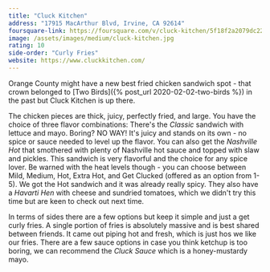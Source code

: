 ```yaml
---
title: "Cluck Kitchen"
address: "17915 MacArthur Blvd, Irvine, CA 92614"
foursquare-link: https://foursquare.com/v/cluck-kitchen/5f18f2a2079dc22791b5bf4c
image: /assets/images/medium/cluck-kitchen.jpg
rating: 10
side-order: "Curly Fries"
website: https://www.cluckkitchen.com/
---
```


Orange County might have a new best fried chicken sandwich spot - that crown belonged to
[Two Birds]({% post_url 2020-02-02-two-birds %}) in the past but Cluck Kitchen is up there.

The chicken pieces are thick, juicy, perfectly fried, and large. You have the choice of three flavor combinations:
There's the *Classic* sandwich with lettuce and mayo. Boring? NO WAY! It's juicy and stands on its own - no spice or
sauce needed to level up the flavor. You can also get the *Nashville Hot* that smothered with plenty of Nashville hot
sauce and topped with slaw and pickles. This sandwich is very flavorful and the choice for any spice lover. Be warned
with the heat levels though - you can choose between Mild, Medium, Hot, Extra Hot, and Get Clucked (offered as an option
from 1-5). We got the Hot sandwich and it was already really spicy. They also have a *Havarti Hen* with cheese and
sundried tomatoes, which we didn't try this time but are keen to check out next time.

In terms of sides there are a few options but keep it simple and just a get curly fries. A single portion of fries is
absolutely massive and is best shared between friends. It came out piping hot and fresh, which is just hos we like our
fries. There are a few sauce options in case you think ketchup is too boring, we can recommend the *Cluck Sauce* which
is a honey-mustardy mayo.
